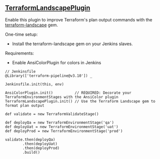 ## [TerraformLandscapePlugin](../src/TerraformLandscapePlugin.groovy)

Enable this plugin to improve Terraform's plan output commands with the [terraform-landscape](https://github.com/coinbase/terraform-landscape) gem.

One-time setup:
* Install the terraform-landscape gem on your Jenkins slaves.

Requirements:
* Enable AnsiColorPlugin for colors in Jenkins

```
// Jenkinsfile
@Library(['terraform-pipeline@v3.10']) _

Jenkinsfile.init(this, env)

AnsiColorPlugin.init()          // REQUIRED: Decorate your TerraformEnvironmentStages with the AnsiColor plugin
TerraformLandscapePlugin.init() // Use the Terraform Landscape gem to format plan output

def validate = new TerraformValidateStage()

def deployQa = new TerraformEnvironmentStage('qa')
def deployUat = new TerraformEnvironmentStage('uat')
def deployProd = new TerraformEnvironmentStage('prod')

validate.then(deployQa)
        .then(deployUat)
        .then(deployProd)
        .build()
```
